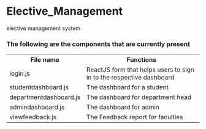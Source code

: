 # Elective_Management
elective management system
### The following are the components that are currently present
<table>
<tr>
<th>File name</th>
<th>Functions</th>
</tr>
<tr>
<td>login.js</td>
<td>ReactJS form that helps users to sign in to the respective dashboard</td>
</tr>
<tr>
<td>studentdashboard.js</td>
<td>The dashboard for a student</td>
</tr>
<tr>
<td>departmentdashboard.js</td>
<td>The dashboard for department head</td>
</tr>
<tr>
<td>admindashboard.js</td>
<td>The dashboard for admin</td>
</tr>
 <tr>
<td>viewfeedback.js</td>
<td>The Feedback report for faculties</td>
</tr>
</table>
